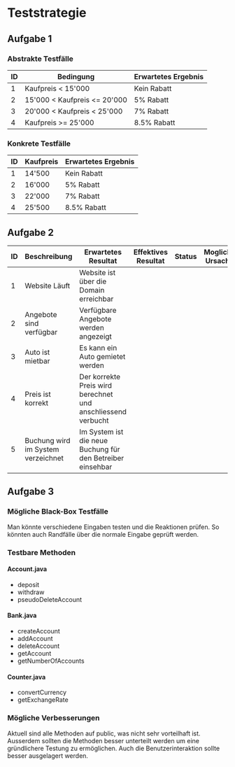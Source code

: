 # Teststrategie

## Aufgabe 1

### Abstrakte Testfälle

| ID | Bedingung                    | Erwartetes Ergebnis |
|----|------------------------------|---------------------|
| 1  | Kaufpreis < 15'000           | Kein Rabatt         |
| 2  | 15'000 < Kaufpreis <= 20'000 | 5% Rabatt           |
| 3  | 20'000 < Kaufpreis < 25'000  | 7% Rabatt           |
| 4  | Kaufpreis >= 25'000          | 8.5% Rabatt         |


### Konkrete Testfälle

| ID | Kaufpreis                    | Erwartetes Ergebnis |
|----|------------------------------|---------------------|
| 1  | 14'500                       | Kein Rabatt         |
| 2  | 16'000                       | 5% Rabatt           |
| 3  | 22'000                       | 7% Rabatt           |
| 4  | 25'500                       | 8.5% Rabatt         |

## Aufgabe 2

| ID | Beschreibung                       | Erwartetes Resultat                                          | Effektives Resultat | Status | Mogliche Ursache |
|----|------------------------------------|--------------------------------------------------------------|---------------------|--------|------------------|
| 1  | Website Läuft                      | Website ist über die Domain erreichbar                       |                     |        |                  |
| 2  | Angebote sind verfügbar            | Verfügbare Angebote werden angezeigt                         |                     |        |                  |
| 3  | Auto ist mietbar                   | Es kann ein Auto gemietet werden                             |                     |        |                  |
| 4  | Preis ist korrekt                  | Der korrekte Preis wird berechnet und anschliessend verbucht |                     |        |                  |
| 5  | Buchung wird im System verzeichnet | Im System ist die neue Buchung für den Betreiber einsehbar   |                     |        |                  |

## Aufgabe 3

### Mögliche Black-Box Testfälle

Man könnte verschiedene Eingaben testen und die Reaktionen prüfen. So könnten
auch Randfälle über die normale Eingabe geprüft werden.

### Testbare Methoden

#### Account.java

- deposit
- withdraw
- pseudoDeleteAccount

#### Bank.java

- createAccount
- addAccount
- deleteAccount
- getAccount
- getNumberOfAccounts

#### Counter.java

- convertCurrency
- getExchangeRate

### Mögliche Verbesserungen

Aktuell sind alle Methoden auf public, was nicht sehr vorteilhaft ist. Ausserdem
sollten die Methoden besser unterteilt werden um eine gründlichere Testung zu
ermöglichen. Auch die  Benutzerinteraktion sollte besser ausgelagert werden.

